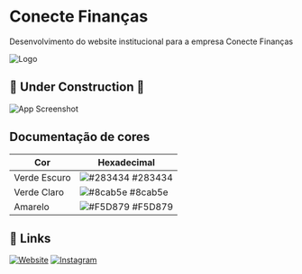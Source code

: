 
# Conecte Finanças

Desenvolvimento do website institucional para a empresa Conecte Finanças


![Logo](https://i.ibb.co/hJyXm5xG/logo-conecte-financas.png)

## 🚧 Under Construction 🚧

![App Screenshot](https://i.ibb.co/F4nwF2fx/Under-Construction.png)

## Documentação de cores

| Cor               | Hexadecimal                                                |
| ----------------- | ---------------------------------------------------------------- |
| Verde Escuro      | ![#283434](https://www.colorhexa.com/283434.png) #283434 |
| Verde Claro       | ![#8cab5e](https://www.colorhexa.com/8cab5e.png) #8cab5e |
| Amarelo           | ![#F5D879](https://www.colorhexa.com/f5d879.png) #F5D879 |


## 🔗 Links
[![Website](https://img.shields.io/website-up-down-green-red/http/shields.io.svg)](https://conectefinancas.com/)
[![Instagram](https://img.shields.io/badge/Instagram-%23E4405F.svg?logo=Instagram&logoColor=white)](https://instagram.com/conecte.financas)

